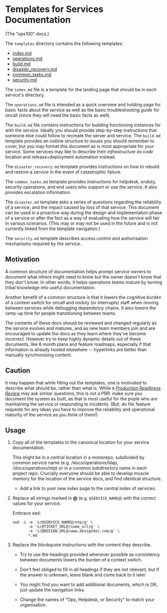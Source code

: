 # Templates for Services Documentation

(The "ops100" docs.)

The `templates` directory contains the following templates:

-   [index.md](templates/index.md)
-   [operations.md](templates/operations.md)
-   [build.md](templates/build.md)
-   [disaster\_recovery.md](templates/disaster_recovery.md)
-   [common\_tasks.md](templates/common_tasks.md)
-   [security.md](templates/security.md)

The `index.md` file is a template for the landing page that should be in each
service's directory.

The `operations.md` file is intended as a quick overview and holding page for
basic facts about the service as well as the basic troubleshooting guide for
oncall (since they will need the basic facts as well).

The `build.md` file contains instructions for building functioning instances for
with the service. Ideally you should provide step-by-step instructions that
someone else could follow to recreate the server and service. The `build.md`
template provides an outline structure to issues you should remember to cover,
but you may format this document as is most appropriate for your service. Some
services may like to describe their *infrastructure as code* location and
release+deployment automation instead.

The `disaster_recovery.md` template provides instructions on how to rebuild and
restore a service in the event of catastrophic failure.

The `common_tasks.md` template provides instructions for helpdesk, onduty,
security operations, and end users who support or use the service. It also
provides escalation information.

The `disaster.md` template asks a series of questions regarding the reliability
of a service, and the impact caused by loss of that service. This document can
be used in a proactive way during the design and implementation phase of a
service or after the fact as a way of evaluating how the service will fair in
various scenarios. (This may or may not be used in the future and is not
currently linked from the template navigation.)

The `security.md` template describes access control and authorisation mechanisms
required by the service.

## Motivation

A common structure of documentation helps prompt service owners to document what
others might need to know but the owner doesn't know that they don't know. In
other words, it helps operations teams mature by turning tribal knowledge into
useful documentation.

Another benefit of a common structure is that it lowers the cognitive burden of
a context switch for oncall and onduty (or interrupts) staff when moving between
services while debugging dependency chains. It also lowers the ramp-up time for
people transitioning between teams.

The contents of these docs should be reviewed and changed regularly as the
service evolves and matures, and as new team members join and are encouraged to
update the docs as they learn where they've become incorrect. However try to
keep highly dynamic details out of these documents, like 6 month plans and
feature roadmaps, especially if that information is already hosted elsewhere --
hyperlinks are better than manually synchronising content.

## Caution

It may happen that while filling out the templates, one is motivated to describe
what should be, rather than what is. While a
[*Production Readiness Review*](https://sre.google/sre-book/evolving-sre-engagement-model/)
may ask similar questions, this is not a PRR: make sure you document the system
as built, as that is most useful for the pople who are maintaining the service
or responding to incidents. (But, do file feature requests for any ideas you
have to improve the reliability and operational maturity of the service as you
think of them!)

## Usage

1.  Copy all of the templates to the canonical location for your service
    documentation.

    This might be in a central location in a monorepo, subdivided by common
    service name (e.g. /docs/operations/ldap, /docs/operations/ntp) or in a
    common subdirectory name in each project repo. Crucially everyone should be
    able to develop muscle memory for the location of the service docs, and find
    identical structure.

    -   Add a link to yuor new index page to the central index of services.

2.  Replace all strings marked in **@** (e.g. `@SERVICE_NAME@`) with the correct
    values for your service.

    Embrace sed:

    ```
    sed -i -e 's/@SERVICE_NAME@/ntp/g' \
           -e 's/@TICKET_URL@/some_url/g' \
           -e 's/@DESIGN_URL@/www.designdoc.com/g' \
           *.md
    ```

3.  Replace the blockquote instructions with the content they describe.

    -   Try to use the headings provided whenever possible as consistency
        between documents lowers the burden of a context switch.

    -   Don't feel obliged to fill in all headings if they are not relevant, but
        if the answer is unknown, leave blank and come back to it later.

    -   You might find you want to add additional documents, which is OK, just
        update the navigation links.

    -   Change the names of "Ops, Helpdesk, or Security" to match your
        organisation.
